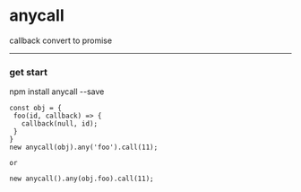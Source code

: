 # anycall
  callback convert to promise

--------
### get start
 npm install anycall --save
 ```
 const obj = {
  foo(id, callback) => {
    callback(null, id);
  }
 } 
 new anycall(obj).any('foo').call(11);

 or

 new anycall().any(obj.foo).call(11);
 ```
